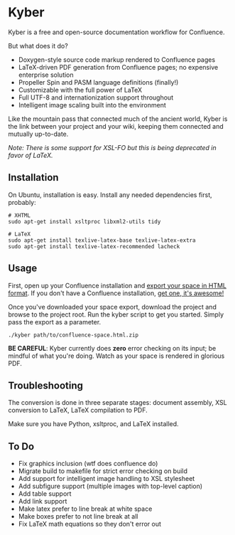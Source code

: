 Kyber
=====

Kyber is a free and open-source documentation workflow for
Confluence.

But what does it do?

* Doxygen-style source code markup rendered to Confluence pages
* LaTeX-driven PDF generation from Confluence pages; no expensive enterprise solution
* Propeller Spin and PASM language definitions (finally!)
* Customizable with the full power of LaTeX
* Full UTF-8 and internationization support throughout
* Intelligent image scaling built into the environment

Like the mountain pass that connected much of the ancient world, Kyber is
the link between your project and your wiki, keeping them connected and
mutually up-to-date.

*Note: There is some support for XSL-FO but this is being deprecated in favor of LaTeX.*

## Installation

On Ubuntu, installation is easy. Install any needed dependencies first, probably:

    # XHTML
    sudo apt-get install xsltproc libxml2-utils tidy

    # LaTeX
    sudo apt-get install texlive-latex-base texlive-latex-extra
    sudo apt-get install texlive-latex-recommended lacheck

## Usage

First, open up your Confluence installation and [export your space in HTML format](https://confluence.atlassian.com/display/DOC/Exporting+Confluence+Pages+and+Spaces+to+HTML).
If you don't have a Confluence installation, [get one, it's awesome!](https://www.atlassian.com/software/confluence)

Once you've downloaded your space export, download the project and browse to the project root. Run the kyber script to get you started. Simply
pass the export as a parameter.

    ./kyber path/to/confluence-space.html.zip

**BE CAREFUL**: Kyber currently does **zero** error checking on its input; be mindful of what you're doing.
Watch as your space is rendered in glorious PDF.

## Troubleshooting

The conversion is done in three separate stages: document assembly, XSL conversion to LaTeX, LaTeX compilation to PDF.

Make sure you have Python, xsltproc, and LaTeX installed.

## To Do

 * Fix graphics inclusion (wtf does confluence do)
 * Migrate build to makefile for strict error checking on build
 * Add support for intelligent image handling to XSL stylesheet
 * Add subfigure support (multiple images with top-level caption)
 * Add table support
 * Add link support
 * Make latex prefer to line break at white space
 * Make boxes prefer to not line break at all
 * Fix LaTeX math equations so they don't error out
